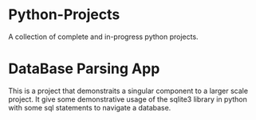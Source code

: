 # Python-Projects
A collection of complete and in-progress python projects.

# DataBase Parsing App
This is a project that demonstraits a singular component to a larger scale project. It give some demonstrative usage of the sqlite3 library in python with some sql statements to navigate a database.
